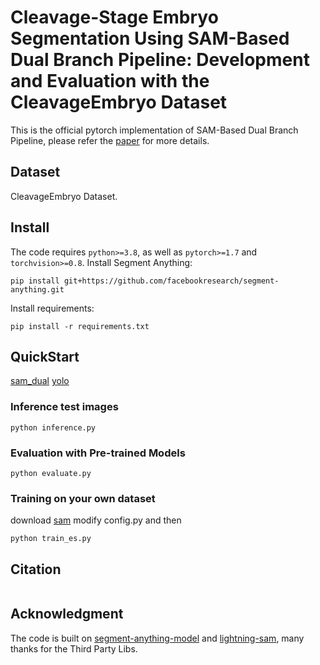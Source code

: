 # Cleavage-Stage Embryo Segmentation Using SAM-Based Dual Branch Pipeline: Development and Evaluation with the CleavageEmbryo Dataset

This is the official pytorch implementation of SAM-Based Dual Branch Pipeline, please refer the [paper](url) for more details.

## Dataset
CleavageEmbryo Dataset.
[]()
## Install
The code requires `python>=3.8`, as well as `pytorch>=1.7` and `torchvision>=0.8`.
Install Segment Anything:
```
pip install git+https://github.com/facebookresearch/segment-anything.git
```
Install requirements:
```
pip install -r requirements.txt
```
## QuickStart
[sam_dual](https://whueducn-my.sharepoint.com/:u:/g/personal/2020302111430_whu_edu_cn/EVPYa9MhqG5FjPuOsNRNvY4Bepec4ZXdjKpZtum0Gq0uaQ?e=Rk1JNl)
[yolo]([https://whueducn-my.sharepoint.com/:u:/g/personal/2020302111430_whu_edu_cn/EUaMh7yAWKpHubH-QNWtJfwBh3f7mvYfM-bVk1o7fYtfRw?e=dVINhh](https://whueducn-my.sharepoint.com/:u:/g/personal/2020302111430_whu_edu_cn/EUaMh7yAWKpHubH-QNWtJfwBnaHTimkIHyaRYS5-Z2sYuA?e=ngwvjX))
### Inference test images
```
python inference.py
```
### Evaluation with Pre-trained Models 
```
python evaluate.py
```

### Training on your own dataset
download [sam](https://dl.fbaipublicfiles.com/segment_anything/sam_vit_b_01ec64.pth)
modify config.py and then
```
python train_es.py
```


## Citation
```

```


## Acknowledgment
The code is built on [segment-anything-model](https://github.com/facebookresearch/segment-anything) and [lightning-sam](https://github.com/luca-medeiros/lightning-sam), many thanks for the Third Party Libs.
